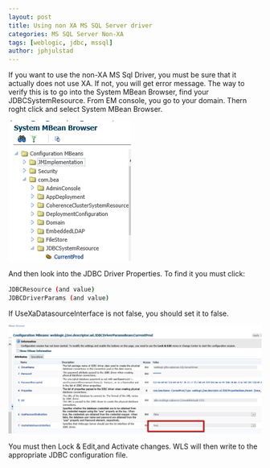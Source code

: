 ```yaml
---
layout: post
title: Using non XA MS SQL Server driver
categories: MS SQL Server Non-XA
tags: [weblogic, jdbc, mssql]
author: jphjulstad
---
```

If you want to use the non-XA MS Sql Driver, you must be sure that it actually does not use XA. If not, you will get error message. The way to verify this is to go into the System MBean Browser, find your JDBCSystemResource. From EM console, you go to your domain. Thern roght click and select System MBean Browser.

![](/images/2015-05-28-mssql-non-xa/mbean_browser.png)

And then look into the JDBC Driver Properties. To find it you must click:

```bash
JDBCResource (and value)
JDBCDriverParams (and value)
```

If UseXaDatasourceInterface is not false, you should set it to false.

![](/images/2015-05-28-mssql-non-xa/jdbcdriver_params.png)

You must then Lock & Edit,and Activate changes. WLS will then write to the appropriate JDBC configuration file.

